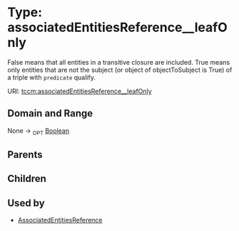 
# Type: associatedEntitiesReference__leafOnly


False means that all entities in a transitive closure are included.  True means only entities that are not
the subject (or object of objectToSubject is True) of a triple with `predicate` qualify.

URI: [tccm:associatedEntitiesReference__leafOnly](https://hotecosystem.org/tccm/associatedEntitiesReference__leafOnly)


## Domain and Range

None ->  <sub>OPT</sub> [Boolean](types/Boolean.md)

## Parents


## Children


## Used by

 * [AssociatedEntitiesReference](AssociatedEntitiesReference.md)
